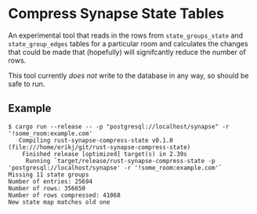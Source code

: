 # Compress Synapse State Tables

An experimental tool that reads in the rows from `state_groups_state` and
`state_group_edges` tables for a particular room and calculates the changes that
could be made that (hopefully) will signifcantly reduce the number of rows.

This tool currently *does not* write to the database in any way, so should be
safe to run.


## Example

```
$ cargo run --release -- -p "postgresql://localhost/synapse" -r '!some_room:example.com'
   Compiling rust-synapse-compress-state v0.1.0 (file:///home/erikj/git/rust-synapse-compress-state)
    Finished release [optimized] target(s) in 2.39s
     Running `target/release/rust-synapse-compress-state -p 'postgresql://localhost/synapse' -r '!some_room:example.com'`
Missing 11 state groups
Number of entries: 25694
Number of rows: 356650
Number of rows compressed: 41068
New state map matches old one
```
